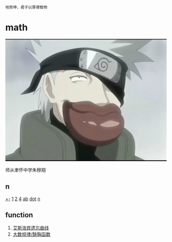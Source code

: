 `地势坤，君子以厚德载物`

# math

![image](はたけカカシ.jpg)

师从聿怀中学朱穆翔

## n

[+-](n/+-.md)
[1](n/1.md)
[2](n/2.md)
[4](n/4.md)
[ab](n/ab.md)
[dot](n/dot.md)
[n](n/n.md)

## function

1. [艾斯浩宾遗忘曲线](function/forgetting-curve.md)
1. [大数规律/酥胸函数](function/Standard_deviation_diagram_micro.md)